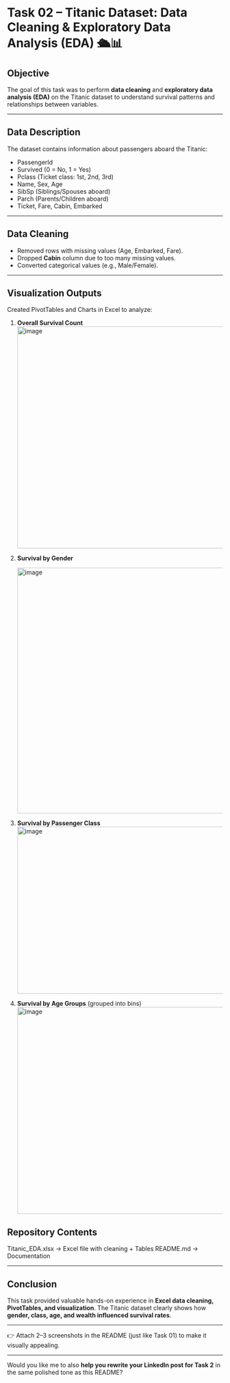 # Task 02 – Titanic Dataset: Data Cleaning & Exploratory Data Analysis (EDA) 🛳️📊

## Objective

The goal of this task was to perform **data cleaning** and **exploratory data analysis (EDA)** on the Titanic dataset to understand survival patterns and relationships between variables.

---

## Data Description

The dataset contains information about passengers aboard the Titanic:

* PassengerId
* Survived (0 = No, 1 = Yes)
* Pclass (Ticket class: 1st, 2nd, 3rd)
* Name, Sex, Age
* SibSp (Siblings/Spouses aboard)
* Parch (Parents/Children aboard)
* Ticket, Fare, Cabin, Embarked

---

## Data Cleaning

* Removed rows with missing values (Age, Embarked, Fare).
* Dropped **Cabin** column due to too many missing values.
* Converted categorical values (e.g., Male/Female).

---

## Visualization Outputs

Created PivotTables and Charts in Excel to analyze:

1. **Overall Survival Count**
   <img width="1262" height="517" alt="image" src="https://github.com/user-attachments/assets/e9862d89-ac55-483a-8987-0d9c6279be6d" />

2. **Survival by Gender**

   <img width="656" height="572" alt="image" src="https://github.com/user-attachments/assets/86a3094a-df41-4fee-b5ba-c91358a8a8e2" />

4. **Survival by Passenger Class**
   <img width="1251" height="389" alt="image" src="https://github.com/user-attachments/assets/1d3a1ff2-6f98-4991-b340-bb70335f2966" />


6. **Survival by Age Groups** (grouped into bins)
   <img width="1436" height="482" alt="image" src="https://github.com/user-attachments/assets/dcffe3dc-9ce9-4aec-9539-cbcaa568244e" />
   

## Repository Contents

Titanic\_EDA.xlsx → Excel file with cleaning + Tables
README.md → Documentation

---

## Conclusion

This task provided valuable hands-on experience in **Excel data cleaning, PivotTables, and visualization**. The Titanic dataset clearly shows how **gender, class, age, and wealth influenced survival rates**.

---

👉 Attach 2–3 screenshots in the README (just like Task 01) to make it visually appealing.

---

Would you like me to also **help you rewrite your LinkedIn post for Task 2** in the same polished tone as this README?

